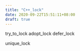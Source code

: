 ```yaml
---
title: "C++_lock"
date: 2020-09-22T15:51:11+08:00
draft: true
---
```


try_to_lock
adopt_lock
defer_lock

unique_lock

